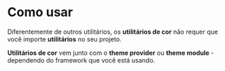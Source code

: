 # Como usar

Diferentemente de outros utilitários, os **utilitários de cor** não requer que você importe **utilitários** no seu projeto.

**Utilitários de cor** vem junto com o **theme provider** ou **theme module** - dependendo do framework que você está usando.